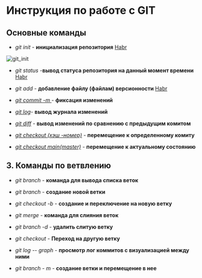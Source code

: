 # Инструкция по работе с GIT

## Основные команды

* *git init* - **инициализация репозитория**
[Habr](https://habr.com/ru/company/ruvds/blog/599929/)

![git_init](Git_init.png)


* *git status* -**вывод статуса репозитория на данный момент времени**
[Habr](https://habr.com/ru/company/ruvds/blog/599929/)

* *git add* - **добавление файлу (файлам) версионности**
[Habr](https://habr.com/ru/company/ruvds/blog/599929/)

* [*git commit -m <massage>*](https://habr.com/ru/company/ruvds/blog/599929/)- **фиксация изменений**


* [*git log*](https://habr.com/ru/company/ruvds/blog/599929/)- **вывод журнала изменений**

* [*git diff*](https://habr.com/ru/company/ruvds/blog/599929/) - **вывод изменений по сравнению с предыдущим комитом**

* [*git checkout (хэш -номер)*](https://habr.com/ru/company/ruvds/blog/599929/) - **перемещение к определенному комиту**

* [*git checkout main(master)*](https://habr.com/ru/company/ruvds/blog/599929/) - **перемещение к актуальному состоянию**


## 3. Команды по ветвлению

* *git branch* - **команда для вывода списка веток**

* *git branch <branch name>* - **создание новой ветки**

* *git checkout -b <name>* - **создание и переключение на новую ветку**

* *git merge* - **команда для слияния веток**

* *git branch -d* - **удалить слитую ветку**

* *git checkout* - **Переход на другую ветку**

* *git log -- graph* - **просмотр лог коммитов с визуализацией между ними**

* *git branch - m <name>* - **создание ветки и перемещение в нее**
